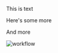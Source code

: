 This is text

Here's some more

And more

![workflow](https://github.com/haskett88/sem/actions/workflows/main.yml/badge.svg)